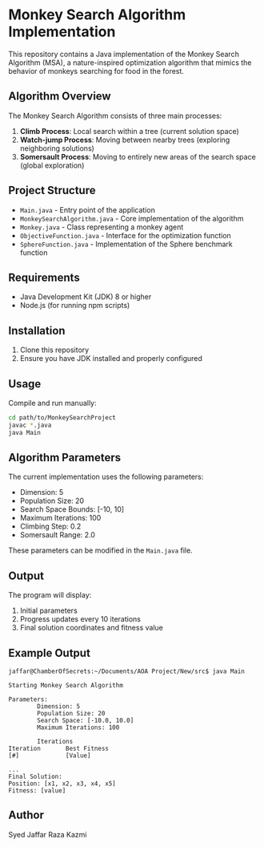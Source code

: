 # Monkey Search Algorithm Implementation

This repository contains a Java implementation of the Monkey Search Algorithm (MSA), a nature-inspired optimization algorithm that mimics the behavior of monkeys searching for food in the forest.

## Algorithm Overview

The Monkey Search Algorithm consists of three main processes:
1. **Climb Process**: Local search within a tree (current solution space)
2. **Watch-jump Process**: Moving between nearby trees (exploring neighboring solutions)
3. **Somersault Process**: Moving to entirely new areas of the search space (global exploration)

## Project Structure

- `Main.java` - Entry point of the application
- `MonkeySearchAlgorithm.java` - Core implementation of the algorithm
- `Monkey.java` - Class representing a monkey agent
- `ObjectiveFunction.java` - Interface for the optimization function
- `SphereFunction.java` - Implementation of the Sphere benchmark function

## Requirements

- Java Development Kit (JDK) 8 or higher
- Node.js (for running npm scripts)

## Installation

1. Clone this repository
2. Ensure you have JDK installed and properly configured

## Usage

Compile and run manually:
```bash
cd path/to/MonkeySearchProject
javac *.java
java Main
```

## Algorithm Parameters

The current implementation uses the following parameters:
- Dimension: 5
- Population Size: 20
- Search Space Bounds: [-10, 10]
- Maximum Iterations: 100
- Climbing Step: 0.2
- Somersault Range: 2.0

These parameters can be modified in the `Main.java` file.

## Output

The program will display:
1. Initial parameters
2. Progress updates every 10 iterations
3. Final solution coordinates and fitness value

## Example Output
```
jaffar@ChamberOfSecrets:~/Documents/AOA Project/New/src$ java Main

Starting Monkey Search Algorithm

Parameters:
        Dimension: 5
        Population Size: 20
        Search Space: [-10.0, 10.0]
        Maximum Iterations: 100

        Iterations
Iteration       Best Fitness
[#]             [Value]

...
Final Solution:
Position: [x1, x2, x3, x4, x5]
Fitness: [value]
```
## Author 
Syed Jaffar Raza Kazmi
